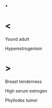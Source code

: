 # .

# <

Yound adult

Hyperestrogenism

# >

Breast tenderness

High serum estrogen

Phyllodes tumor
